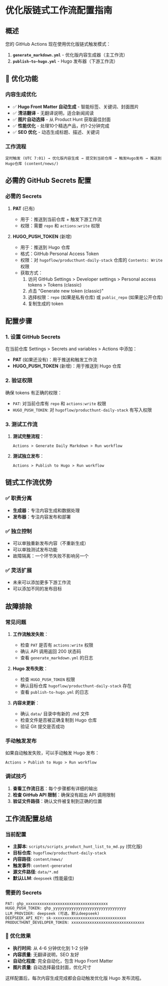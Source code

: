 # 优化版链式工作流配置指南

## 概述

您的 GitHub Actions 现在使用优化版链式触发模式：
1. **`generate_markdown.yml`** - 优化版内容生成器（主工作流）
2. **`publish-to-hugo.yml`** - Hugo 发布器（下游工作流）

## 🚀 优化功能

### 内容生成优化
- ✅ **Hugo Front Matter 自动生成** - 智能标签、关键词、封面图片
- ✅ **清洁翻译** - 无翻译说明，适合新闻阅读
- ✅ **图片自动选择** - 从 Product Hunt 获取最佳封面
- ✅ **性能优化** - 处理10个精选产品，约1-2分钟完成
- ✅ **SEO 优化** - 动态生成标题、描述、关键词

### 工作流程

```
定时触发 (UTC 7:01) → 优化版内容生成 → 提交到当前仓库 → 触发Hugo发布 → 推送到Hugo仓库 (content/news/)
```

## 必需的 GitHub Secrets 配置

### 必需的 Secrets

1. **PAT** (已有)
   - 用于：推送到当前仓库 + 触发下游工作流
   - 权限：需要 `repo` 和 `actions:write` 权限

2. **HUGO_PUSH_TOKEN** (新增)
   - 用于：推送到 Hugo 仓库
   - 格式：GitHub Personal Access Token
   - 权限：对 `hugoflow/producthunt-daily-stack` 仓库的 `Contents: Write` 权限
   - 获取方式：
     1. 访问 GitHub Settings > Developer settings > Personal access tokens > Tokens (classic)
     2. 点击 "Generate new token (classic)"
     3. 选择权限：`repo` (如果是私有仓库) 或 `public_repo` (如果是公开仓库)
     4. 复制生成的 token

## 配置步骤

### 1. 设置 GitHub Secrets
在当前仓库 Settings > Secrets and variables > Actions 中添加：

- **PAT** (如果还没有)：用于推送和触发工作流
- **HUGO_PUSH_TOKEN** (新增)：用于推送到 Hugo 仓库

### 2. 验证权限
确保 tokens 有正确的权限：
- `PAT`: 对当前仓库有 `repo` 和 `actions:write` 权限
- `HUGO_PUSH_TOKEN`: 对 `hugoflow/producthunt-daily-stack` 有写入权限

### 3. 测试工作流
1. **测试完整流程**：
   ```
   Actions > Generate Daily Markdown > Run workflow
   ```

2. **测试独立发布**：
   ```
   Actions > Publish to Hugo > Run workflow
   ```

## 链式工作流优势

### ✅ 职责分离
- **生成器**：专注内容生成和数据处理
- **发布器**：专注内容发布和部署

### ✅ 独立控制
- 可以单独重新发布内容（不重新生成）
- 可以单独测试发布功能
- 故障隔离：一个环节失败不影响另一个

### ✅ 灵活扩展
- 未来可以添加更多下游工作流
- 可以添加不同的发布目标

## 故障排除

### 常见问题

1. **工作流触发失败**：
   - 检查 `PAT` 是否有 `actions:write` 权限
   - 确认 API 调用返回 200 状态码
   - 查看 `generate_markdown.yml` 的日志

2. **Hugo 发布失败**：
   - 检查 `HUGO_PUSH_TOKEN` 权限
   - 确认目标仓库 `hugoflow/producthunt-daily-stack` 存在
   - 查看 `publish-to-hugo.yml` 的日志

3. **内容未更新**：
   - 确认 `data/` 目录中有新的 .md 文件
   - 检查文件是否被正确复制到 Hugo 仓库
   - 验证 Git 提交是否成功

### 手动触发发布

如果自动触发失败，可以手动触发 Hugo 发布：
```
Actions > Publish to Hugo > Run workflow
```

### 调试技巧

1. **查看工作流日志**：每个步骤都有详细的输出
2. **检查 GitHub API 限制**：确保没有超出 API 调用限制
3. **验证文件路径**：确认文件被复制到正确的位置

## 工作流配置总结

### 当前配置
- **主脚本**: `scripts/scripts_product_hunt_list_to_md.py` (优化版)
- **目标仓库**: `hugoflow/producthunt-daily-stack`
- **内容路径**: `content/news/`
- **触发事件**: `content-generated`
- **源文件路径**: `data/*.md`
- **默认LLM**: `deepseek` (性能最佳)

### 需要的 Secrets
```
PAT: ghp_xxxxxxxxxxxxxxxxxxxxxxxxxxxxxxxxxxxx
HUGO_PUSH_TOKEN: ghp_yyyyyyyyyyyyyyyyyyyyyyyyyyyyyyyy
LLM_PROVIDER: deepseek (可选，默认deepseek)
DEEPSEEK_API_KEY: sk-xxxxxxxxxxxxxxxxxxxxxxxxxxxxxxxx
PRODUCTHUNT_DEVELOPER_TOKEN: xxxxxxxxxxxxxxxxxxxxxxxxxxxxxxxx
```

### 🎯 优化效果
- **执行时间**: 从 4-6 分钟优化到 1-2 分钟
- **内容质量**: 无翻译说明，SEO 友好
- **自动化程度**: 完全自动化，包含 Hugo Front Matter
- **图片质量**: 自动选择最佳封面，优化尺寸

这样配置后，每次内容生成完成都会自动触发优化版 Hugo 发布流程。
